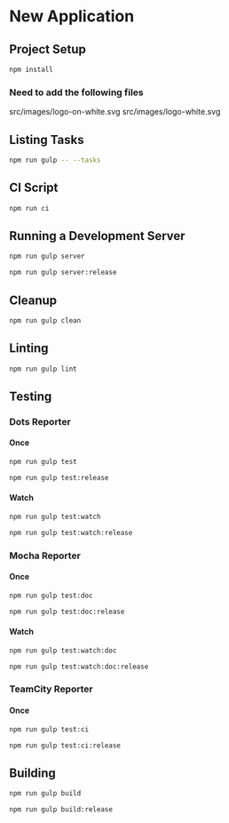# New Application

## Project Setup
```bash
npm install
```

### Need to add the following files
src/images/logo-on-white.svg
src/images/logo-white.svg

## Listing Tasks
```bash
npm run gulp -- --tasks
```

## CI Script
```bash
npm run ci
```

## Running a Development Server
```bash
npm run gulp server
```

```bash
npm run gulp server:release
```

## Cleanup
```bash
npm run gulp clean
```

## Linting
```bash
npm run gulp lint
```

## Testing 
### Dots Reporter
#### Once
```bash
npm run gulp test
```

```bash
npm run gulp test:release
```

#### Watch
```bash
npm run gulp test:watch
```

```bash
npm run gulp test:watch:release
```

### Mocha Reporter
#### Once
```bash
npm run gulp test:doc
```

```bash
npm run gulp test:doc:release
```

#### Watch
```bash
npm run gulp test:watch:doc
```

```bash
npm run gulp test:watch:doc:release
```

### TeamCity Reporter
#### Once
```bash
npm run gulp test:ci
```

```bash
npm run gulp test:ci:release
```

## Building
```bash
npm run gulp build
```

```bash
npm run gulp build:release
```

